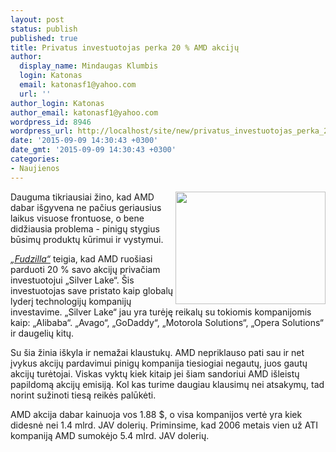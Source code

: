 ```yaml
---
layout: post
status: publish
published: true
title: Privatus investuotojas perka 20 % AMD akcijų
author:
  display_name: Mindaugas Klumbis
  login: Katonas
  email: katonasf1@yahoo.com
  url: ''
author_login: Katonas
author_email: katonasf1@yahoo.com
wordpress_id: 8946
wordpress_url: http://localhost/site/new/privatus_investuotojas_perka_20__amd_akciju/
date: '2015-09-09 14:30:43 +0300'
date_gmt: '2015-09-09 14:30:43 +0300'
categories:
- Naujienos
---
```

<p>
	<img alt="" src="http://technews.lt/userfiles/04cbe3f1c87d53196185b3c0e9b051dc_L.jpg" style="width: 240px; height: 180px; float: right;" />Dauguma tikriausiai žino, kad AMD dabar i&scaron;gyvena ne pačius geriausius laikus visuose frontuose, o bene didžiausia problema - pinigų stygius būsimų produktų kūrimui ir vystymui.</p>
<p>
	<em><a href="http://fudzilla.com/news/processors/38694-private-equity-to-get-20-percent-of-amd">&bdquo;Fudzilla&ldquo;</a></em> teigia, kad AMD ruo&scaron;iasi parduoti 20 % savo akcijų privačiam investuotojui &bdquo;Silver Lake&ldquo;. &Scaron;is investuotojas save pristato kaip globalų lyderį technologijų kompanijų investavime. &bdquo;Silver Lake&ldquo; jau yra turėję reikalų su tokiomis kompanijomis kaip: &bdquo;Alibaba&ldquo;. &bdquo;Avago&ldquo;, &bdquo;GoDaddy&ldquo;, &bdquo;Motorola Solutions&ldquo;, &bdquo;Opera Solutions&ldquo; ir daugelių kitų.</p>
<p>
	Su &scaron;ia žinia i&scaron;kyla ir nemažai klaustukų. AMD nepriklauso pati sau ir net įvykus akcijų pardavimui pinigų kompanija tiesiogiai negautų, juos gautų akcijų turėtojai. Viskas vyktų kiek kitaip jei &scaron;iam sandoriui AMD i&scaron;leistų papildomą akcijų emisiją. Kol kas turime daugiau klausimų nei atsakymų, tad norint sužinoti tiesą reikės palūkėti.</p>
<p>
	AMD akcija dabar kainuoja vos 1.88 $, o visa kompanijos vertė yra kiek didesnė nei 1.4 mlrd. JAV dolerių. Priminsime, kad 2006 metais vien už ATI kompaniją AMD sumokėjo 5.4 mlrd. JAV dolerių.&nbsp;</p>
